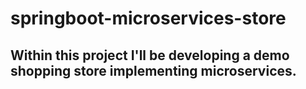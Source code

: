 # springboot-microservices-store
## Within this project I'll be developing a demo shopping store implementing microservices.
